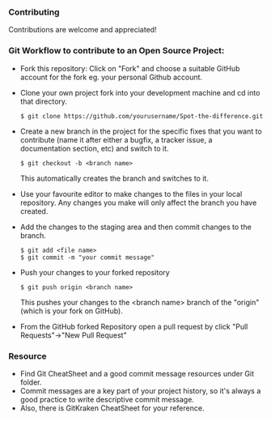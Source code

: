 ### Contributing

Contributions are welcome and appreciated!

### Git Workflow to contribute to an Open Source Project:

- Fork this repository: Click on "Fork" and choose a suitable GitHub account for the fork eg. your personal Github account.

- Clone your own project fork into your development machine and cd into that directory.

    ```
    $ git clone https://github.com/yourusername/Spot-the-difference.git

    ```

- Create a new branch in the project for the specific fixes that you want to contribute (name it after either a bugfix, a tracker issue, a documentation section, etc) and switch to it.

    ```
    $ git checkout -b <branch name>

    ```
    This automatically creates the branch and switches to it.

- Use your favourite editor to make changes to the files in your local repository. Any changes you make will only affect the branch you have created.

- Add the changes to the staging area and then commit changes to the branch.

    ```
    $ git add <file name>
    $ git commit -m "your commit message"

    ```

- Push your changes to your forked repository

    ```
    $ git push origin <branch name>

    ```

    This pushes your changes to the &lt;branch name&gt; branch of the "origin" (which is your fork on GitHub).

- From the GitHub forked Repository open a pull request by click "Pull Requests"->"New Pull Request"

### Resource

- Find Git CheatSheet and a good commit message resources under Git folder.
- Commit messages are a key part of your project history, so it's always a good practice to write descriptive commit message.
- Also, there is GitKraken CheatSheet for your reference.